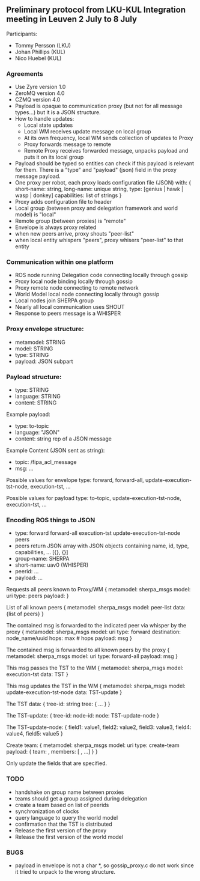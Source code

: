 ## Preliminary protocol from LKU-KUL Integration meeting in Leuven 2 July to 8 July 

Participants:

- Tommy Persson (LKU)
- Johan Phillips (KUL)
- Nico Huebel (KUL)

### Agreements
- Use Zyre version 1.0
- ZeroMQ version 4.0
- CZMQ version 4.0
- Payload is opaque to communication proxy (but not for all message types...) but it is a JSON structure.
- How to handle updates:
    - Local state updates
    - Local WM receives update message on local group
    - At its own frequency, local WM sends collection of updates to Proxy
    - Proxy forwards message to remote
    - Remote Proxy receives forwarded message, unpacks payload and puts it on its local group
- Payload should be typed so entities can check if this payload is relevant for them.
  There is a "type" and "payload" (json) field in the proxy message payload.
- One proxy per robot, each proxy loads configuration file (JSON) with:
  {
    short-name: string,
    long-name: unique string,
    type: [genius | hawk | wasp | donkey]
    capabilities: list of strings
  }
- Proxy adds configuration file to header 
- Local group (between proxy and delegation framework and world model) is "local"
- Remote group (between proxies) is "remote"
- Envelope is always proxy related
- when new peers arrive, proxy shouts "peer-list"
- when local entity whispers "peers", proxy whisers "peer-list" to that entity

### Communication within one platform
- ROS node running Delegation code connecting locally through gossip
- Proxy local node binding locally through gossip
- Proxy remote node connecting to remote network
- World Model local node connecting locally through gossip
- Local nodes join SHERPA group
- Nearly all local communication uses SHOUT
- Response to peers message is a WHISPER

### Proxy envelope structure:

- metamodel: STRING
- model: STRING
- type: STRING
- payload: JSON subpart

### Payload structure:

- type: STRING
- language: STRING
- content: STRING

Example payload:

- type: to-topic
- language: "JSON"
- content: string rep of a JSON message

Example Content (JSON sent as string):
- topic: /fipa_acl_message
- msg: ...

Possible values for envelope type: forward, forward-all, update-execution-tst-node, execution-tst, ...

Possible values for payload type: to-topic, update-execution-tst-node, execution-tst, ...

### Encoding ROS things to JSON

- type: forward forward-all execution-tst update-execution-tst-node peers
- peers return JSON array with JSON objects containing name, id, type, capabilities, ... [{}, {}]
- group-name: SHERPA
- short-name: uav0   (WHISPER)
- peerid: ...
- payload: ...

Requests all peers known to Proxy/WM
{
  metamodel: sherpa_msgs
  model: uri
  type: peers
  payload: <empty>
}

List of all known peers
{
  metamodel: sherpa_msgs
  model: peer-list
  data: {list of peers}
}

The contained msg is forwarded to the indicated peer via whisper by the proxy
{
  metamodel: sherpa_msgs
  model: uri
  type: forward 
  destination: node_name/uuid
  hops: max # hops
  payload: msg
}

The contained msg is forwarded to all known peers by the proxy
{
  metamodel: sherpa_msgs
  model: uri
  type: forward-all
  payload: msg
}

This msg passes the TST to the WM
{
  metamodel: sherpa_msgs
  model: execution-tst
  data: TST
}

This msg updates the TST in the WM
{
  metamodel: sherpa_msgs
  model: update-execution-tst-node
  data: TST-update
}

The TST data:
{
  tree-id: string
  tree: {
  ...
  }
}

The TST-update:
{
  tree-id:
  node-id:
  node: TST-update-node
}

The TST-update-node:
{
  field1: value1,
  field2: value2,
  field3: value3,
  field4: value4,
  field5: value5
}

Create team:
{
   metamodel: sherpa_msgs
   model: uri
   type: create-team
   payload: { team: <team-name>,
              members: [ <peerid>, ...]
            }
}

Only update the fields that are specified.

### TODO
- handshake on group name between proxies
- teams should get a group assigned during delegation
- create a team based on list of peerids
- synchronization of clocks
- query language to query the world model
- confirmation that the TST is distributed
- Release the first version of the proxy
- Release the first version of the world model

### BUGS

- payload in envelope is not a char *, so gossip_proxy.c do not work since it tried to unpack
  to the wrong structure.
